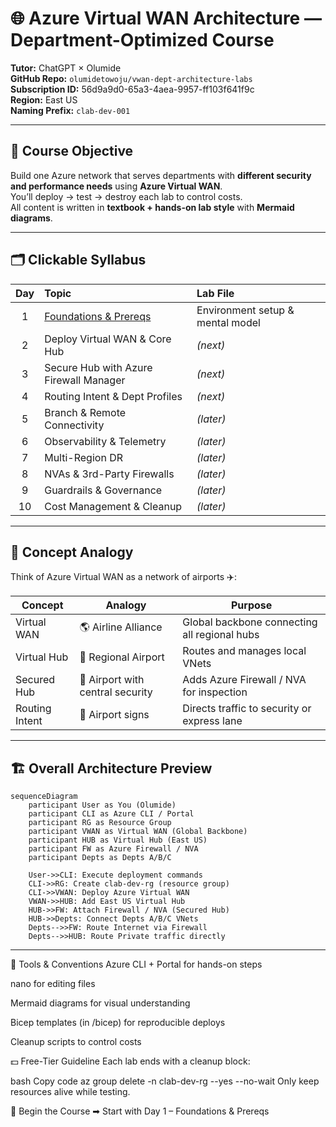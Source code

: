 # 🌐 Azure Virtual WAN Architecture — Department-Optimized Course
**Tutor:** ChatGPT × Olumide  
**GitHub Repo:** `olumidetowoju/vwan-dept-architecture-labs`  
**Subscription ID:** 56d9a9d0-65a3-4aea-9957-ff103f641f9c  
**Region:** East US  
**Naming Prefix:** `clab-dev-001`

---

## 🎯 Course Objective
Build one Azure network that serves departments with **different security and performance needs** using **Azure Virtual WAN**.  
You’ll deploy → test → destroy each lab to control costs.  
All content is written in **textbook + hands-on lab style** with **Mermaid diagrams**.

---

## 🗂️ Clickable Syllabus

| Day | Topic | Lab File |
|:---:|:------|:---------|
| 1 | [Foundations & Prereqs](labs/day01-foundations.md) | Environment setup & mental model |
| 2 | Deploy Virtual WAN & Core Hub | *(next)* |
| 3 | Secure Hub with Azure Firewall Manager | *(next)* |
| 4 | Routing Intent & Dept Profiles | *(next)* |
| 5 | Branch & Remote Connectivity | *(later)* |
| 6 | Observability & Telemetry | *(later)* |
| 7 | Multi-Region DR | *(later)* |
| 8 | NVAs & 3rd-Party Firewalls | *(later)* |
| 9 | Guardrails & Governance | *(later)* |
| 10 | Cost Management & Cleanup | *(later)* |

---

## 🧠 Concept Analogy
Think of Azure Virtual WAN as a network of airports ✈️:

| Concept | Analogy | Purpose |
|----------|----------|---------|
| Virtual WAN | 🌎 Airline Alliance | Global backbone connecting all regional hubs |
| Virtual Hub | 🏢 Regional Airport | Routes and manages local VNets |
| Secured Hub | 🔐 Airport with central security | Adds Azure Firewall / NVA for inspection |
| Routing Intent | 🧭 Airport signs | Directs traffic to security or express lane |

---

## 🏗️ Overall Architecture Preview
```mermaid
sequenceDiagram
    participant User as You (Olumide)
    participant CLI as Azure CLI / Portal
    participant RG as Resource Group
    participant VWAN as Virtual WAN (Global Backbone)
    participant HUB as Virtual Hub (East US)
    participant FW as Azure Firewall / NVA
    participant Depts as Depts A/B/C

    User->>CLI: Execute deployment commands
    CLI->>RG: Create clab-dev-rg (resource group)
    CLI->>VWAN: Deploy Azure Virtual WAN
    VWAN->>HUB: Add East US Virtual Hub
    HUB->>FW: Attach Firewall / NVA (Secured Hub)
    HUB->>Depts: Connect Depts A/B/C VNets
    Depts-->>FW: Route Internet via Firewall
    Depts-->>HUB: Route Private traffic directly
```

---

🧰 Tools & Conventions
Azure CLI + Portal for hands-on steps

nano for editing files

Mermaid diagrams for visual understanding

Bicep templates (in /bicep) for reproducible deploys

Cleanup scripts to control costs

💵 Free-Tier Guideline
Each lab ends with a cleanup block:

bash
Copy code
az group delete -n clab-dev-rg --yes --no-wait
Only keep resources alive while testing.

🚀 Begin the Course
➡ Start with Day 1 – Foundations & Prereqs
